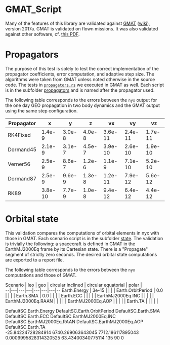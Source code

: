 # GMAT_Script
Many of the features of this library are validated against [GMAT](https://software.nasa.gov/software/GSC-17177-1) ([wiki](http://gmatcentral.org/display/GW/GMAT+Wiki+Home)), version 2017a.
GMAT is validated on flown missions. It was also validated against other software, cf. [this PDF](./GMAT_V&V_ProcessAndResults.pdf).

# Propagators
The purpose of this test is solely to test the correct implementation of the propagator coefficients, error computation, and adaptive step size. The algorithms were taken from GMAT unless noted otherwise in the source code.
The tests in [`propagators.rs`](../propagators.rs) we executed in GMAT as well. Each script is in the subfolder [propagators](./propagators/) and is named after the propagator used.

The following table corresponds to the errors between the `nyx` output for the one day GEO propagation in two body dynamics and the GMAT output using the same step configuration.

Propagator  | x | y | z | vx | vy |  vz
--|---|---|---|---|---|--
RK4Fixed  | 1.4e-9 | 3.0e-8 | 4.0e-8 | 3.6e-11 | 2.4e-11 | 1.7e-11
Dormand45  | 2.1e-9 | 3.1e-7 | 4.5e-7 | 3.9e-10 | 2.6e-10 | 1.9e-10
Verner56  | 2.5e-9 | 8.6e-7 | 1.2e-6 | 1.1e-9 | 7.1e-10 | 5.2e-10
Dormand87  | 2.5e-9 | 9.6e-9 | 1.3e-8 | 1.2e-11 | 7.9e-12 | 5.6e-12
RK89  | 3.8e-10 | 7.7e-9 | 1.0e-8 | 9.4e-12 | 6.4e-12 | 4.4e-12

# Orbital state
This validation compares the computations of orbital elements in nyx with those in GMAT. Each scenario script is in the subfolder [state](./state/).
The validation is trivially the following: a spacecraft is defined in GMAT in the EarthMJ2000Eq frame by its Cartesian state. There is a "Propagate" segment of strictly zero seconds. The desired orbital state computations are exported to a report file.

The following table corresponds to the errors between the `nyx` computations and those of GMAT.

Scenario  | leo  | geo  | circular inclined  | circular equatorial  | polar |  
--|---|---|---|---|---|---|--
Earth.Energy  | 3e-15 |   |   |   |
Earth.OrbitPeriod | 0.0 |   |   |   |
Earth.SMA  | 0.0  |   |   |   |
Earth.ECC  |   |   |   |   |
EarthMJ2000Eq.INC  |   |   |   |   |
EarthMJ2000Eq.RAAN  |   |   |   |   |
EarthMJ2000Eq.AOP  |   |   |   |   |
Earth.TA  |   |   |   |   |

DefaultSC.Earth.Energy    DefaultSC.Earth.OrbitPeriod   DefaultSC.Earth.SMA       DefaultSC.Earth.ECC       DefaultSC.EarthMJ2000Eq.INC   DefaultSC.EarthMJ2000Eq.RAAN   DefaultSC.EarthMJ2000Eq.AOP   DefaultSC.Earth.TA        
-25.84224728284914        6740.269063643045             7712.186117895043         0.0009995828314320525     63.43400340775114             135                            90                            0                         
